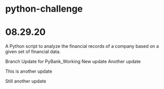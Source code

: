 # python-challenge
# 08.29.20
A Python script to analyze the financial records of a company based on a given set of financial data.

Branch Update for PyBank_Working
New update
Another update

This is another update

Still another update



